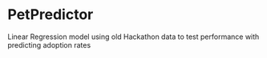 # PetPredictor

Linear Regression model using old Hackathon data to test performance with predicting adoption rates

